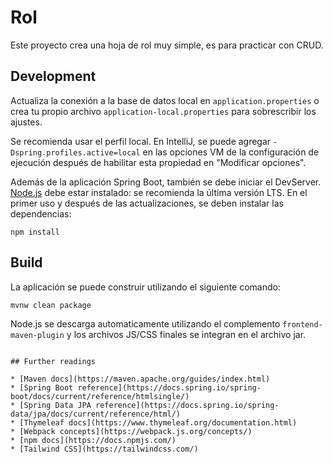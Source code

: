 # Rol

Este proyecto crea una hoja de rol muy simple, es para practicar con CRUD.

## Development

Actualiza la conexión a la base de datos local en `application.properties` o crea tu propio archivo `application-local.properties` para sobrescribir los ajustes.

Se recomienda usar el perfil local. En IntelliJ, se puede agregar `-Dspring.profiles.active=local` en las opciones VM de la configuración de ejecución después de habilitar esta propiedad en "Modificar opciones".

Además de la aplicación Spring Boot, también se debe iniciar el DevServer. [Node.js](https://nodejs.org/es) debe estar instalado: se recomienda la última versión LTS. En el primer uso y después de las actualizaciones, se deben instalar las dependencias:

```
npm install

```

## Build

La aplicación se puede construir utilizando el siguiente comando:

```
mvnw clean package
```

Node.js se descarga automaticamente utilizando el complemento `frontend-maven-plugin` y los archivos JS/CSS finales se integran en el archivo jar.

```

## Further readings

* [Maven docs](https://maven.apache.org/guides/index.html)  
* [Spring Boot reference](https://docs.spring.io/spring-boot/docs/current/reference/htmlsingle/)  
* [Spring Data JPA reference](https://docs.spring.io/spring-data/jpa/docs/current/reference/html/)  
* [Thymeleaf docs](https://www.thymeleaf.org/documentation.html)  
* [Webpack concepts](https://webpack.js.org/concepts/)  
* [npm docs](https://docs.npmjs.com/)  
* [Tailwind CSS](https://tailwindcss.com/)  

